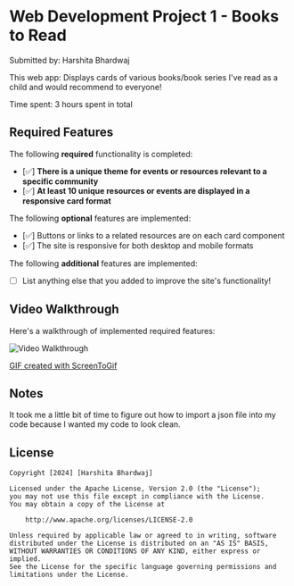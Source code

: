 # Web Development Project 1 - Books to Read

Submitted by: Harshita Bhardwaj

This web app: Displays cards of various books/book series I've read as a child and would recommend to everyone!

Time spent: 3 hours spent in total

## Required Features

The following **required** functionality is completed:

- [✅] **There is a unique theme for events or resources relevant to a specific community**
- [✅] **At least 10 unique resources or events are displayed in a responsive card format**

The following **optional** features are implemented:

- [✅] Buttons or links to a related resources are on each card component
- [✅] The site is responsive for both desktop and mobile formats

The following **additional** features are implemented:

* [ ] List anything else that you added to improve the site's functionality!

## Video Walkthrough

Here's a walkthrough of implemented required features:

<img src='https://media.giphy.com/media/v1.Y2lkPTc5MGI3NjExZDBrZDVnbDFlNHluNWJrb2hpODlseG9mNWE4MjJ0NTYxcmo4c3BpYiZlcD12MV9pbnRlcm5hbF9naWZfYnlfaWQmY3Q9Zw/PaeezfWjT6QYIU5tjy/giphy.gif' title='Video Walkthrough' width='' alt='Video Walkthrough' />


<!-- Replace this with whatever GIF tool you used! -->
<a href='https://imgur.com/a/2ziEH2L.gif'>GIF created with ScreenToGif </a>
<!-- Recommended tools:
[Kap](https://getkap.co/) for macOS
[ScreenToGif](https://www.screentogif.com/) for Windows
[peek](https://github.com/phw/peek) for Linux. -->

## Notes

It took me a little bit of time to figure out how to import a json file into my code because I wanted my code to look clean.

## License

    Copyright [2024] [Harshita Bhardwaj]

    Licensed under the Apache License, Version 2.0 (the "License");
    you may not use this file except in compliance with the License.
    You may obtain a copy of the License at

        http://www.apache.org/licenses/LICENSE-2.0

    Unless required by applicable law or agreed to in writing, software
    distributed under the License is distributed on an "AS IS" BASIS,
    WITHOUT WARRANTIES OR CONDITIONS OF ANY KIND, either express or implied.
    See the License for the specific language governing permissions and
    limitations under the License.
